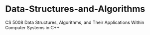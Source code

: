 # Data-Structures-and-Algorithms
CS 5008 Data Structures, Algorithms, and Their Applications Within Computer Systems in C++

